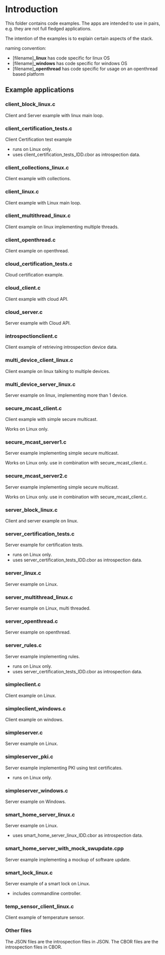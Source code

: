# Introduction

This folder contains code examples.
The apps are intended to use in pairs, e.g. they are not full fledged applications.

The intention of the examples is to explain certain aspects of the stack.


naming convention:

- [filename]**_linux** has code specific for linux OS
- [filename]**_windows** has code specific for windows OS
- [filename]**_openthread** has code specific for usage on an openthread based platform

## Example applications


### client_block_linux.c

Client and Server example with linux main loop.

### client_certification_tests.c

Client Certification test example

- runs on Linux only.
- uses client_certification_tests_IDD.cbor as introspection data.

### client_collections_linux.c

Client example with collections.

### client_linux.c

Client example with Linux main loop.

### client_multithread_linux.c

Client example on linux implementing multiple threads.

### client_openthread.c

Client example on openthread.



### cloud_certification_tests.c

Cloud certification example.

### cloud_client.c

Client example with cloud API.


### cloud_server.c

Server example with Cloud API.

### introspectionclient.c

Client example of retrieving introspection device data.

### multi_device_client_linux.c

Client example on linux talking to multiple devices.

### multi_device_server_linux.c

Server example on linux, implementing more than 1 device.

### secure_mcast_client.c

Client example with simple secure multicast.

Works on Linux only.

### secure_mcast_server1.c

Server example implementing simple secure multicast.

Works on Linux only.
use in combination with secure_mcast_client.c.

### secure_mcast_server2.c

Server example implementing simple secure multicast.

Works on Linux only.
use in combination with secure_mcast_client.c.

### server_block_linux.c

Client and server example on linux.

### server_certification_tests.c

Server example for certification tests.

- runs on Linux only.
- uses server_certification_tests_IDD.cbor as introspection data.

### server_linux.c

Server example on Linux.

### server_multithread_linux.c

Server example on Linux, multi threaded.

### server_openthread.c

Server example on openthread.

### server_rules.c

Server example implementing rules.

- runs on Linux only.
- uses server_certification_tests_IDD.cbor as introspection data.


### simpleclient.c

Client example on Linux.

### simpleclient_windows.c

Client example on windows.

### simpleserver.c

Server example on Linux.

### simpleserver_pki.c

Server example implementing PKI using test certificates.

- runs on Linux only.

### simpleserver_windows.c

Server example on Windows.

### smart_home_server_linux.c

Server example on Linux.

- uses smart_home_server_linux_IDD.cbor as introspection data.

### smart_home_server_with_mock_swupdate.cpp

Server example implementing a mockup of software update.

### smart_lock_linux.c

Server example of a smart lock on Linux.

- includes commandline controller.

### temp_sensor_client_linux.c

Client example of temperature sensor.

### Other files

The JSON files are the introspection files in JSON.
The CBOR files are the introspection files in CBOR.
